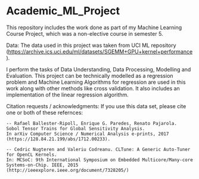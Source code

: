 # Academic_ML_Project

This repository includes the work done as part of my Machine Learning Course Project, which was a non-elective course in semester 5.

Data: The data used in this project was taken from UCI ML repository (https://archive.ics.uci.edu/ml/datasets/SGEMM+GPU+kernel+performance).

I perform the tasks of Data Understanding, Data Processing, Modelling and Evaluation. This project can be technically modelled as a regression problem and Machine Learning Algorithms for regression are used in this work along with other methods like cross validation. It also includes an implementation of the linear regression algorithm.

Citation requests / acknowledgments:
  If you use this data set, please cite one or both of these refernces:

    -- Rafael Ballester-Ripoll, Enrique G. Paredes, Renato Pajarola.
    Sobol Tensor Trains for Global Sensitivity Analysis.
    In arXiv Computer Science / Numerical Analysis e-prints, 2017
    (https://128.84.21.199/abs/1712.00233).

    -- Cedric Nugteren and Valeriu Codreanu. CLTune: A Generic Auto-Tuner for OpenCL Kernels.
    In: MCSoC: 9th International Symposium on Embedded Multicore/Many-core Systems-on-Chip. IEEE, 2015
    (http://ieeexplore.ieee.org/document/7328205/)
